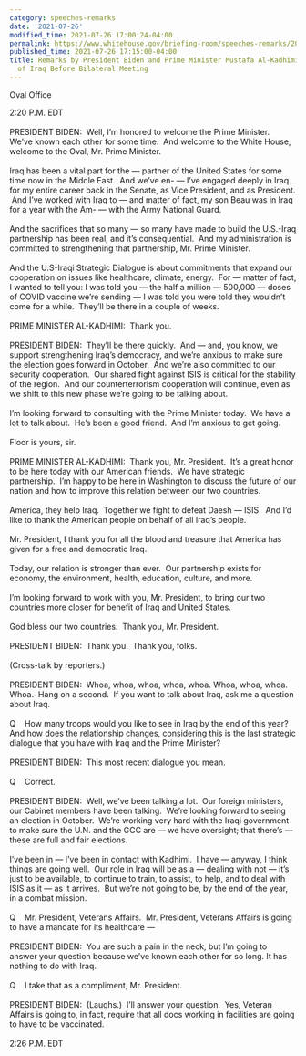 ```yaml
---
category: speeches-remarks
date: '2021-07-26'
modified_time: 2021-07-26 17:00:24-04:00
permalink: https://www.whitehouse.gov/briefing-room/speeches-remarks/2021/07/26/remarks-by-president-biden-and-prime-minister-mustafa-al-kadhimi-of-the-republic-of-iraq-before-bilateral-meeting/
published_time: 2021-07-26 17:15:00-04:00
title: Remarks by President Biden and Prime Minister Mustafa Al-Kadhimi of the Republic
  of Iraq Before Bilateral Meeting
---
```

 
Oval Office

2:20 P.M. EDT  
   
PRESIDENT BIDEN:  Well, I’m honored to welcome the Prime Minister. 
We’ve known each other for some time.  And welcome to the White House,
welcome to the Oval, Mr. Prime Minister.   
   
Iraq has been a vital part for the — partner of the United States for
some time now in the Middle East.  And we’ve en- — I’ve engaged deeply
in Iraq for my entire career back in the Senate, as Vice President, and
as President.  And I’ve worked with Iraq to — and matter of fact, my son
Beau was in Iraq for a year with the Am- — with the Army National
Guard.   
   
And the sacrifices that so many — so many have made to build the
U.S.-Iraq partnership has been real, and it’s consequential.  And my
administration is committed to strengthening that partnership, Mr. Prime
Minister.  
   
And the U.S-Iraqi Strategic Dialogue is about commitments that expand
our cooperation on issues like healthcare, climate, energy.  For —
matter of fact, I wanted to tell you: I was told you — the half a
million — 500,000 — doses of COVID vaccine we’re sending — I was told
you were told they wouldn’t come for a while.  They’ll be there in a
couple of weeks.  
   
PRIME MINISTER AL-KADHIMI:  Thank you.  
   
PRESIDENT BIDEN:  They’ll be there quickly.  And — and, you know, we
support strengthening Iraq’s democracy, and we’re anxious to make sure
the election goes forward in October.  And we’re also committed to our
security cooperation.  Our shared fight against ISIS is critical for the
stability of the region.  And our counterterrorism cooperation will
continue, even as we shift to this new phase we’re going to be talking
about.  
   
I’m looking forward to consulting with the Prime Minister today.  We
have a lot to talk about.  He’s been a good friend.  And I’m anxious to
get going.  
   
Floor is yours, sir.  
   
PRIME MINISTER AL-KADHIMI:  Thank you, Mr. President.  It’s a great
honor to be here today with our American friends.  We have strategic
partnership.  I’m happy to be here in Washington to discuss the future
of our nation and how to improve this relation between our two
countries.  
   
America, they help Iraq.  Together we fight to defeat Daesh — ISIS.  And
I’d like to thank the American people on behalf of all Iraq’s people.  
   
Mr. President, I thank you for all the blood and treasure that America
has given for a free and democratic Iraq.  
   
Today, our relation is stronger than ever.  Our partnership exists for
economy, the environment, health, education, culture, and more.  
   
I’m looking forward to work with you, Mr. President, to bring our two
countries more closer for benefit of Iraq and United States.  
   
God bless our two countries.  Thank you, Mr. President.  
   
PRESIDENT BIDEN:  Thank you.  Thank you, folks.  
   
(Cross-talk by reporters.)  
   
PRESIDENT BIDEN:  Whoa, whoa, whoa, whoa, whoa. Whoa, whoa, whoa.  Whoa.
 Hang on a second.  If you want to talk about Iraq, ask me a question
about Iraq.  
   
Q    How many troops would you like to see in Iraq by the end of this
year?  And how does the relationship changes, considering this is the
last strategic dialogue that you have with Iraq and the Prime
Minister?  
   
PRESIDENT BIDEN:  This most recent dialogue you mean.  
   
Q    Correct.  
   
PRESIDENT BIDEN:  Well, we’ve been talking a lot.  Our foreign
ministers, our Cabinet members have been talking.  We’re looking forward
to seeing an election in October.  We’re working very hard with the
Iraqi government to make sure the U.N. and the GCC are — we have
oversight; that there’s — these are full and fair elections.  
   
I’ve been in — I’ve been in contact with Kadhimi.  I have — anyway, I
think things are going well.  Our role in Iraq will be as a — dealing
with not — it’s just to be available, to continue to train, to assist,
to help, and to deal with ISIS as it — as it arrives.  But we’re not
going to be, by the end of the year, in a combat mission.  
   
Q    Mr. President, Veterans Affairs.  Mr. President, Veterans Affairs
is going to have a mandate for its healthcare —  
   
PRESIDENT BIDEN:  You are such a pain in the neck, but I’m going to
answer your question because we’ve known each other for so long. It has
nothing to do with Iraq.  
   
Q    I take that as a compliment, Mr. President.  
   
PRESIDENT BIDEN:  (Laughs.)  I’ll answer your question.  Yes, Veteran
Affairs is going to, in fact, require that all docs working in
facilities are going to have to be vaccinated.  
   
2:26 P.M. EDT
